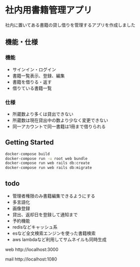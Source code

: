 # 社内用書籍管理アプリ

社内に置いてある書籍の貸し借りを管理するアプリを作成しました

## 機能・仕様

### 機能

- サインイン・ログイン
- 書籍一覧表示、登録、編集
- 書籍を借りる・返す
- 借りている書籍一覧

### 仕様

- 所蔵数より多くは貸出できない
- 所蔵数は現在貸出中の数より少なく変更できない
- 同一アカウントで同一書籍は1冊まで借りられる

## Getting Started

```bash
docker-compose build
docker-compose run -u root web bundle
docker-compose run web rails db:create
docker-compose run web rails db:migrate
```

## todo

- 管理者権限のみ書籍編集できるようにする
- 多言語化
- 画像登録
- 貸出、返却日を登録して通知まで
- 予約機能
- redisなどキャッシュ系
- esなど全文検索エンジンを使った書籍検索
- aws lambdaなど利用してサムネイルも同時生成

web
http://localhost:3000

mail
http://localhost:1080